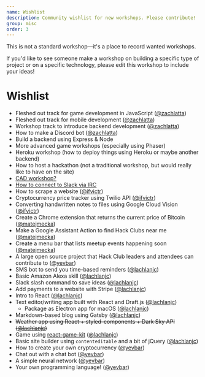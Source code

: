 ```yaml
---
name: Wishlist
description: Community wishlist for new workshops. Please contribute!
group: misc
order: 3
---
```


This is not a standard workshop—it's a place to record wanted workshops.

If you'd like to see someone make a workshop on building a specific type of project or on a specific technology, please edit this workshop to include your ideas!

# Wishlist

* Fleshed out track for game development in JavaScript ([@zachlatta](https://github.com/zachlatta))
* Fleshed out track for mobile development ([@zachlatta](https://github.com/zachlatta))
* Workshop track to introduce backend development ([@zachlatta](https://github.com/zachlatta))
* How to make a Discord bot ([@zachlatta](https://github.com/zachlatta))
* Build a backend using Express & Node
* More advanced game workshops (especially using Phaser)
* Heroku workshop (how to deploy things using Heroku or maybe another backend)
* How to host a hackathon (not a traditional workshop, but would really like to have on the site)
* [CAD workshop?](https://hackclub.slack.com/archives/C3A6RB5SA/p1503953718000169)
* [How to connect to Slack via IRC](https://hackclub.slack.com/archives/C0C78SG9L/p1504239822000077)
* How to scrape a website ([@ifvictr](https://github.com/ifvictr))
* Cryptocurrency price tracker using Twilio API ([@ifvictr](https://github.com/ifvictr))
* Converting handwritten notes to files using Google Cloud Vision ([@ifvictr](https://github.com/ifvictr))
* Create a Chrome extension that returns the current price of Bitcoin ([@matejmecka](https://github.com/matejmecka))
* Make a Google Assistant Action to find Hack Clubs near me ([@matejmecka](https://github.com/matejmecka))
* Create a menu bar that lists meetup events happening soon ([@matejmecka](https://github.com/matejmecka))
* A large open source project that Hack Club leaders and attendees can contribute to ([@yevbar](https://github.com/yevbar))
* SMS bot to send you time-based reminders ([@lachlanjc](https://github.com/lachlanjc))
* Basic Amazon Alexa skill ([@lachlanjc](https://github.com/lachlanjc))
* Slack slash command to save ideas ([@lachlanjc](https://github.com/lachlanjc))
* Add payments to a website with Stripe ([@lachlanjc](https://github.com/lachlanjc))
* Intro to React ([@lachlanjc](https://github.com/lachlanjc))
* Text editor/writing app built with React and Draft.js ([@lachlanjc](https://github.com/lachlanjc))
  * Package as Electron app for macOS ([@lachlanjc](https://github.com/lachlanjc))
* Markdown-based blog using Gatsby ([@lachlanjc](https://github.com/lachlanjc))
* ~~Weather app using React + styled-components + Dark Sky API ([@lachlanjc](https://github.com/lachlanjc))~~
* Game using [react-game-kit](https://github.com/FormidableLabs/react-game-kit) ([@lachlanjc](https://github.com/lachlanjc))
* Basic site builder using `contenteditable` and a bit of jQuery ([@lachlanjc](https://github.com/lachlanjc))
* How to create your own cryptocurrency ([@yevbar](https://github.com/yevbar))
* Chat out with a chat bot ([@yevbar](https://github.com/yevbar))
* A simple neural network ([@yevbar](https://github.com/yevbar))
* Your own programming language! ([@yevbar](https://github.com/yevbar))
